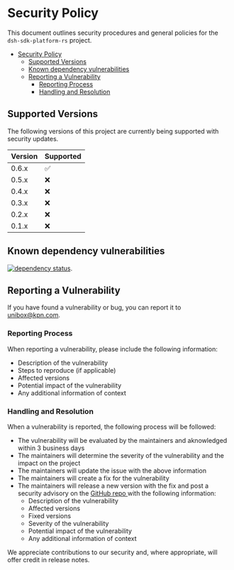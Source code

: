 # Security Policy

This document outlines security procedures and general policies for the `dsh-sdk-platform-rs` project.

- [Security Policy](#security-policy)
  - [Supported Versions](#supported-versions)
  - [Known dependency vulnerabilities](#known-dependency-vulnerabilities)
  - [Reporting a Vulnerability](#reporting-a-vulnerability)
    - [Reporting Process](#reporting-process)
    - [Handling and Resolution](#handling-and-resolution)

## Supported Versions

The following versions of this project are currently being supported with security updates.

| Version | Supported          |
|---------| ------------------ |
| 0.6.x   | :white_check_mark: |
| 0.5.x   | :x:                |
| 0.4.x   | :x:                |
| 0.3.x   | :x:                |
| 0.2.x   | :x:                |
| 0.1.x   | :x:                |

## Known dependency vulnerabilities

[![dependency status](https://deps.rs/repo/github/kpn-dsh/dsh-sdk-platform-rs/status.svg)](https://deps.rs/repo/github/kpn-dsh/dsh-sdk-platform-rs).


## Reporting a Vulnerability

If you have found a vulnerability or bug, you can report it to unibox@kpn.com.

### Reporting Process

When reporting a vulnerability, please include the following information:

- Description of the vulnerability
- Steps to reproduce (if applicable)
- Affected versions
- Potential impact of the vulnerability
- Any additional information of context

### Handling and Resolution

When a vulnerability is reported, the following process will be followed:

- The vulnerability will be evaluated by the maintainers and aknowledged within 3 business days
- The maintainers will determine the severity of the vulnerability and the impact on the project
- The maintainers will update the issue with the above information
- The maintainers will create a fix for the vulnerability
- The maintainers will release a new version with the fix and post a security advisory on the [ GitHub repo ]( https://github.com/kpn-dsh/dsh-sdk-platform-rs ) with the following information:
  - Description of the vulnerability
  - Affected versions
  - Fixed versions
  - Severity of the vulnerability
  - Potential impact of the vulnerability
  - Any additional information of context


We appreciate contributions to our security and, where appropriate, will offer credit in release notes. 
